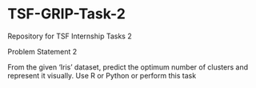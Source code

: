 # TSF-GRIP-Task-2

Repository for TSF Internship Tasks 2

Problem Statement 2

From the given ‘Iris’ dataset, predict the optimum number of clusters and represent it visually.
Use R or Python or perform this task
